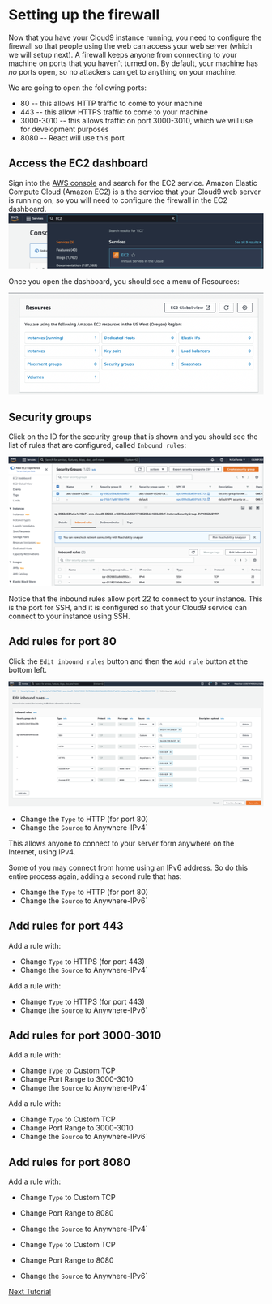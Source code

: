 # Setting up the firewall

Now that you have your Cloud9 instance running, you need to configure the firewall so that people using the web can access your web server (which we will setup next).
A firewall keeps anyone from connecting to your machine on ports that you haven't turned on.  By default, your machine has *no* ports open, so no attackers can get to anything on your machine.

We are going to open the following ports:

- 80 -- this allows HTTP traffic to come to your machine
- 443 -- this allow HTTPS traffic to come to your machine
- 3000-3010 -- this allows traffic on port 3000-3010, which we will use for development purposes
- 8080 -- React will use this port

## Access the EC2 dashboard

Sign into the [AWS console](https://aws.amazon.com/console/) and search for the EC2 service.  Amazon Elastic Compute Cloud (Amazon EC2) is a the service that your Cloud9 web server is running on, so you will need to configure the firewall in the EC2 dashboard.
![](images/ec2.png)

Once you open the dashboard, you should see a menu of Resources:

![EC2 resources menu](/images/ec2-resources-menu.png)

## Security groups

Click on the ID for the security group that is shown and you should see the list of rules that are configured, called `Inbound rules`:

![](images/ec2securitygroup.png)


Notice that the inbound rules allow port 22 to connect to your instance.  This is the port for SSH, and it is configured so that your Cloud9 service can connect to your instance using SSH.

## Add rules for port 80

Click the `Edit inbound rules` button and then the `Add rule` button at the bottom left.

![](images/inboundrules.png)


* Change the `Type` to HTTP (for port 80)
* Change the `Source` to Anywhere-IPv4`
  
This allows anyone to connect to your server form anywhere on the Internet, using IPv4.

Some of you may connect from home using an IPv6 address. So do this entire process again, adding a second rule that has:

* Change the `Type` to HTTP (for port 80)
* Change the `Source` to Anywhere-IPv6`

## Add rules for port 443

Add a rule with:

* Change `Type` to HTTPS (for port 443)
* Change the `Source` to Anywhere-IPv4`

Add a rule with:

* Change `Type` to HTTPS (for port 443)
* Change the `Source` to Anywhere-IPv6`

## Add rules for port 3000-3010

Add a rule with:

* Change `Type` to Custom TCP
* Change Port Range to 3000-3010
* Change the `Source` to Anywhere-IPv4`

Add a rule with:

* Change `Type` to Custom TCP
* Change Port Range to 3000-3010
* Change the `Source` to Anywhere-IPv6`

## Add rules for port 8080

Add a rule with:

* Change `Type` to Custom TCP
* Change Port Range to 8080
* Change the `Source` to Anywhere-IPv4`

* Change `Type` to Custom TCP
* Change Port Range to 8080
* Change the `Source` to Anywhere-IPv6`

[Next Tutorial](caddy.md)
